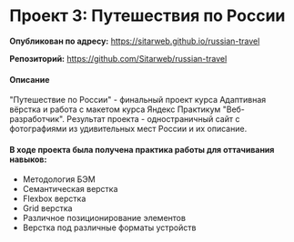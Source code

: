 # Проект 3: Путешествия по России
__Опубликован по адресу:__ https://sitarweb.github.io/russian-travel

__Репозиторий:__ https://github.com/Sitarweb/russian-travel
#### Описание
"Путешествие по России" - финальный проект курса Адаптивная вёрстка и работа с макетом курса Яндекс Практикум "Веб-разработчик". Результат проекта - одностраничный сайт с фотографиями из удивительных мест России и их описание.
#### В ходе проекта была получена практика работы для оттачивания навыков:
* Методология БЭМ
* Семантическая верстка
* Flexbox верстка
* Grid верстка
* Различное позиционирование элементов
* Верстка под различные форматы устройств